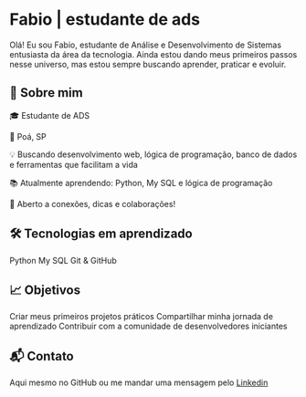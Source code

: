 # Fabio | estudante de ads

 Olá! Eu sou Fabio, estudante de Análise e Desenvolvimento de Sistemas entusiasta da área da tecnologia. Ainda estou dando meus primeiros passos nesse universo, mas estou sempre buscando aprender, praticar e evoluir.


## 🚀 Sobre mim


🎓 Estudante de ADS

📍 Poá, SP

💡 Buscando desenvolvimento web, lógica de programação, banco de dados e ferramentas que facilitam a vida

📚 Atualmente aprendendo: Python, My SQL e lógica de programação

🤝 Aberto a conexões, dicas e colaborações!

## 🛠️ Tecnologias em aprendizado

Python
My SQL
Git & GitHub

## 📈 Objetivos

Criar meus primeiros projetos práticos
Compartilhar minha jornada de aprendizado
Contribuir com a comunidade de desenvolvedores iniciantes

## 📬 Contato
Aqui mesmo no GitHub ou me mandar uma mensagem pelo [Linkedin](https://www.linkedin.com/in/fabio-jos%C3%A9-da-s%C3%ADlva-6a445b381/)
